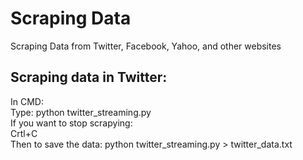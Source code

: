 # Scraping Data
Scraping Data from Twitter, Facebook, Yahoo, and other websites

## Scraping data in Twitter:  
In CMD:  
Type: python twitter_streaming.py  
If you want to stop scrapying:  
Crtl+C  
Then to save the data:
python twitter_streaming.py > twitter_data.txt
